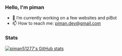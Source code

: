 ### Hello, I'm piman

- 🔭 I’m currently working on a few websites and piBot
- 📫 How to reach me: piman.dev@gmail.com

### Stats
[![piman51277's GitHub stats](https://github-readme-stats.vercel.app/api/top-langs/?username=piman51277&count_private=true&layout=compact)](https://github.com/anuraghazra/github-readme-stats)
